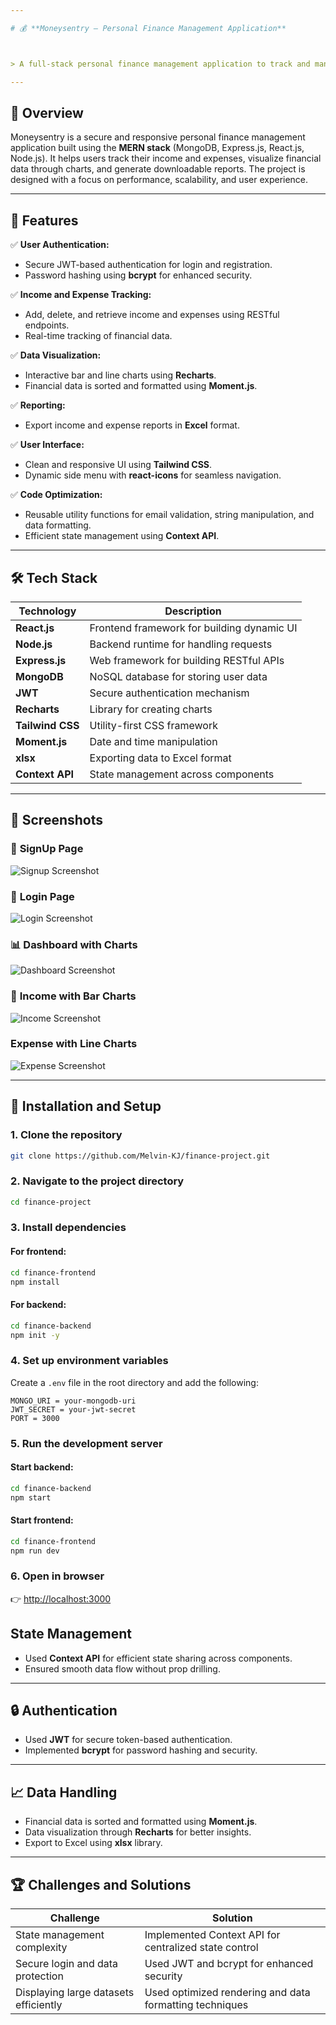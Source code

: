 ```yaml
---

# 💰 **Moneysentry – Personal Finance Management Application**  



> A full-stack personal finance management application to track and manage income and expenses efficiently.  

---
```


## 🚀 **Overview**  
Moneysentry is a secure and responsive personal finance management application built using the **MERN stack** (MongoDB, Express.js, React.js, Node.js). It helps users track their income and expenses, visualize financial data through charts, and generate downloadable reports. The project is designed with a focus on performance, scalability, and user experience.  

---

## 🌟 **Features**  
✅ **User Authentication:**  
- Secure JWT-based authentication for login and registration.  
- Password hashing using **bcrypt** for enhanced security.  

✅ **Income and Expense Tracking:**  
- Add, delete, and retrieve income and expenses using RESTful endpoints.  
- Real-time tracking of financial data.  

✅ **Data Visualization:**  
- Interactive bar and line charts using **Recharts**.  
- Financial data is sorted and formatted using **Moment.js**.  

✅ **Reporting:**  
- Export income and expense reports in **Excel** format.  

✅ **User Interface:**  
- Clean and responsive UI using **Tailwind CSS**.  
- Dynamic side menu with **react-icons** for seamless navigation.  

✅ **Code Optimization:**  
- Reusable utility functions for email validation, string manipulation, and data formatting.  
- Efficient state management using **Context API**.  

---

## 🛠️ **Tech Stack**  
| Technology | Description |
|------------|-------------|
| **React.js** | Frontend framework for building dynamic UI |
| **Node.js** | Backend runtime for handling requests |
| **Express.js** | Web framework for building RESTful APIs |
| **MongoDB** | NoSQL database for storing user data |
| **JWT** | Secure authentication mechanism |
| **Recharts** | Library for creating charts |
| **Tailwind CSS** | Utility-first CSS framework |
| **Moment.js** | Date and time manipulation |
| **xlsx** | Exporting data to Excel format |
| **Context API** | State management across components |

---

## 📸 **Screenshots** 
### 🔑 **SignUp Page**
![Signup Screenshot](https://github.com/user-attachments/assets/d7592fd8-5292-420b-a84f-8affa2109780)

### 🔑 **Login Page**  
![Login Screenshot](https://github.com/user-attachments/assets/cbdd457f-e713-41ff-9b2e-59d196230b9a)


### 📊 **Dashboard with Charts**  
 ![Dashboard Screenshot](https://github.com/user-attachments/assets/dff962be-cd5f-428e-95be-e53401054609)


### 💼 **Income with Bar Charts**  
 ![Income Screenshot](https://github.com/user-attachments/assets/f87813ad-fd0c-46bc-a471-fed9222327be)


### **Expense with Line Charts**
![Expense Screenshot](https://github.com/user-attachments/assets/d7d30513-782d-4a12-b87b-b370baf168db)

---

## 🔨 **Installation and Setup**  

### 1. **Clone the repository**  
```bash
git clone https://github.com/Melvin-KJ/finance-project.git
```

### 2. **Navigate to the project directory**  
```bash
cd finance-project
```

### 3. **Install dependencies**  
#### For frontend:  
```bash
cd finance-frontend
npm install
```

#### For backend:  
```bash
cd finance-backend
npm init -y
```

### 4. **Set up environment variables**  
Create a `.env` file in the root directory and add the following:  
```env
MONGO_URI = your-mongodb-uri
JWT_SECRET = your-jwt-secret
PORT = 3000
```

### 5. **Run the development server**  
#### Start backend:  
```bash
cd finance-backend
npm start
```

#### Start frontend:  
```bash
cd finance-frontend
npm run dev
```

### 6. **Open in browser**  
👉 [http://localhost:3000](http://localhost:3000)  


## **State Management**  
- Used **Context API** for efficient state sharing across components.  
- Ensured smooth data flow without prop drilling.  

---

## 🔒 **Authentication**  
- Used **JWT** for secure token-based authentication.  
- Implemented **bcrypt** for password hashing and security.  

---

## 📈 **Data Handling**  
- Financial data is sorted and formatted using **Moment.js**.  
- Data visualization through **Recharts** for better insights.  
- Export to Excel using **xlsx** library.  

---

## 🏆 **Challenges and Solutions**  
| Challenge | Solution |
|-----------|----------|
| State management complexity | Implemented Context API for centralized state control |
| Secure login and data protection | Used JWT and bcrypt for enhanced security |
| Displaying large datasets efficiently | Used optimized rendering and data formatting techniques |
